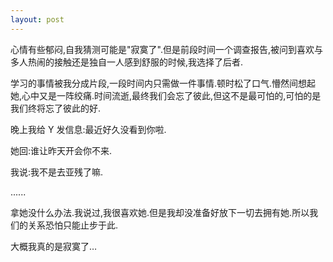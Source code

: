 ```yaml
---
layout: post
---
```


心情有些郁闷,自我猜测可能是"寂寞了".但是前段时间一个调查报告,被问到喜欢与多人热闹的接触还是独自一人感到舒服的时候,我选择了后者.

学习的事情被我分成片段,一段时间内只需做一件事情.顿时松了口气.懵然间想起她,心中又是一阵绞痛.时间流逝,最终我们会忘了彼此,但这不是最可怕的,可怕的是我们终将忘了彼此的好.

晚上我给 Y 发信息:最近好久没看到你啦.

她回:谁让昨天开会你不来.

我说:我不是去亚残了嘛.

......

拿她没什么办法.我说过,我很喜欢她.但是我却没准备好放下一切去拥有她.所以我们的关系恐怕只能止步于此.

大概我真的是寂寞了…
